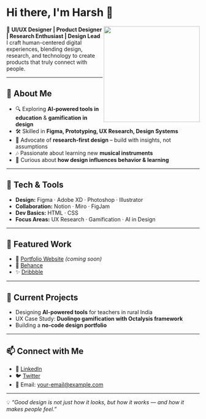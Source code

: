 # Hi there, I'm Harsh 👋  

<img align="right" src="https://media.giphy.com/media/13HgwGsXF0aiGY/giphy.gif" width="250"/>

🎨 **UI/UX Designer | Product Designer | Research Enthusiast | Design Lead**  
I craft human-centered digital experiences, blending design, research, and technology to create products that truly connect with people.  

---

## 🚀 About Me  
- 🔍 Exploring **AI-powered tools in education** & **gamification in design**  
- 🛠️ Skilled in **Figma, Prototyping, UX Research, Design Systems**  
- 🎯 Advocate of **research-first design** – build with insights, not assumptions  
- 🎶 Passionate about learning new **musical instruments**  
- 🌱 Curious about **how design influences behavior & learning**  

---

## 🧰 Tech & Tools  
- **Design:** Figma · Adobe XD · Photoshop · Illustrator  
- **Collaboration:** Notion · Miro · FigJam  
- **Dev Basics:** HTML · CSS  
- **Focus Areas:** UX Research · Gamification · AI in Design  

---

## 📌 Featured Work  
- 🔗 [Portfolio Website](#) *(coming soon)*  
- 🎨 [Behance](#)  
- ✨ [Dribbble](#)  

---

## 🌟 Current Projects  
- Designing **AI-powered tools** for teachers in rural India  
- UX Case Study: **Duolingo gamification with Octalysis framework**  
- Building a **no-code design portfolio**  

---

## 📫 Connect with Me  
- 💼 [LinkedIn](#)  
- 🐦 [Twitter](#)  
- 📩 Email: your-email@example.com  

---

💡 *“Good design is not just how it looks, but how it works — and how it makes people feel.”*  
